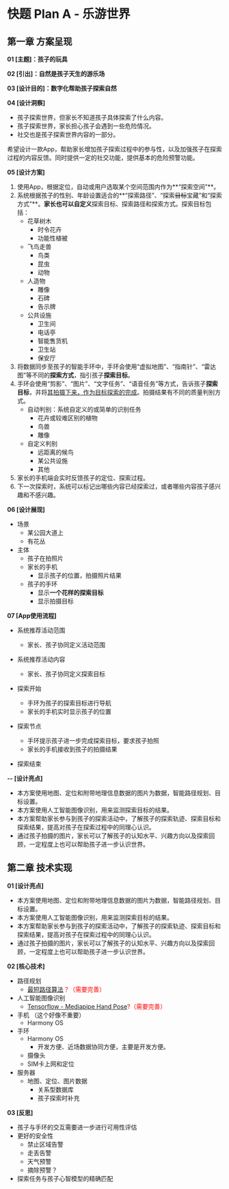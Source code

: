 # 快题 Plan A - 乐游世界

## 第一章 方案呈现

**01 [主题]：孩子的玩具**

**02 [引出]：自然是孩子天生的游乐场**

**03 [设计目的]：数字化帮助孩子探索自然**

**04 [设计洞察]**

- 孩子探索世界，但家长不知道孩子具体探索了什么内容。
- 孩子探索世界，家长担心孩子会遇到一些危险情况。
- 社交也是孩子探索世界内容的一部分。

希望设计一款App，帮助家长增加孩子探索过程中的参与性，以及加强孩子在探索过程的内容反馈。同时提供一定的社交功能，提供基本的危险预警功能。



**05 [设计方案]**

1. 使用App，根据定位，自动或用户选取某个空间范围内作为**“探索空间”**。
2. 系统根据孩子的性别、年龄设置适合的**“探索路径”、“探索~~目标~~宝藏”和“探索方式”**。**家长也可以自定义**探索目标、探索路径和探索方式。探索目标包括：
   - 花草树木
     - 时令花卉
     - 功能性植被
   - 飞鸟走兽
     - 鸟类
     - 昆虫
     - 动物
   - 人造物
     - 雕像
     - 石碑
     - 告示牌
   - 公共设施
     - 卫生间
     - 电话亭
     - 智能售货机
     - 卫生站
     - 保安厅
3. 将数据同步至孩子的智能手环中，手环会使用“虚拟地图”、“指南针”、“雷达图”等不同的**探索方式**，指引孩子**探索目标**。
4. 手环会使用“剪影”、“图片”、“文字任务”、“语音任务”等方式，告诉孩子**探索目标**，并将<u>其拍摄下来，作为目标探索的完成</u>。拍摄结果有不同的质量判别方式。
   - 自动判别：系统自定义的或简单的识别任务
     - 花卉或较难区别的植物
     - 鸟兽
     - 雕像
   - 自定义判别
     - 远距离的候鸟
     - 某公共设施
     - 其他
5. 家长的手机端会实时反馈孩子的定位、探索过程。
6. 下一次探索时，系统可以标记出哪些内容已经探索过，或者哪些内容孩子感兴趣和不感兴趣。



**06 [设计展现]**

- 场景
  - 某公园大道上
  - 有花丛
- 主体
  - 孩子在拍照片
  - 家长的手机
    - 显示孩子的位置，拍摄照片结果
  - 孩子的手环
    - 显示**一个花样的探索目标**
    - 显示拍摄目标



**07 [App使用流程]**

- 系统推荐活动范围
  - 家长、孩子协同定义活动范围
- 系统推荐活动内容
  - 家长、孩子协同定义探索目标
- 探索开始
  - 手环为孩子的探索目标进行导航
  - 家长的手机实时显示孩子的位置
- 探索节点
  - 手环提示孩子进一步完成探索目标，要求孩子拍照
  - 家长的手机接收到孩子的拍摄结果

- 探索结束



**-- [设计亮点]**

- 本方案使用地图、定位和附带地理信息数据的图片为数据，智能路径规划、目标设置。
- 本方案使用人工智能图像识别，用来监测探索目标的结果。
- 本方案帮助家长参与到孩子的探索活动中，了解孩子的探索轨迹、探索目标和探索结果，提高对孩子在探索过程中的同理心认识。
- 通过孩子拍摄的图片，家长可以了解孩子的认知水平、兴趣方向以及探索回顾，一定程度上也可以帮助孩子进一步认识世界。



## 第二章 技术实现

**01 [设计亮点]**

- 本方案使用地图、定位和附带地理信息数据的图片为数据，智能路径规划、目标设置。
- 本方案使用人工智能图像识别，用来监测探索目标的结果。
- 本方案帮助家长参与到孩子的探索活动中，了解孩子的探索轨迹、探索目标和探索结果，提高对孩子在探索过程中的同理心认识。
- 通过孩子拍摄的图片，家长可以了解孩子的认知水平、兴趣方向以及探索回顾，一定程度上也可以帮助孩子进一步认识世界。



**02 [核心技术]**

- 路径规划
  - <font color=red>[最短路径算法](https://github.com/ourarash/TrojanMap)？（需要完善）</font>
- 人工智能图像识别
  - <font color=red>[Tensorflow - Mediapipe Hand Pose](https://github.com/tensorflow/tfjs-models/tree/master/handpose)?（需要完善）</font>
- 手机 （这个好像不重要）
  - Harmony OS
- 手环
  - Harmony OS
    - 开发方便、近场数据协同方便，主要是开发方便。
  - 摄像头
  - SIM卡上网和定位
- 服务器
  - 地图、定位、图片数据
    - 关系型数据库
    - 孩子探索时补充



**03 [反思]**

- 孩子与手环的交互需要进一步进行可用性评估
- 更好的安全性
  - 禁止区域告警
  - 走丢告警
  - 天气预警
  - 摘除预警？
- 探索任务与孩子心智模型的精确匹配
